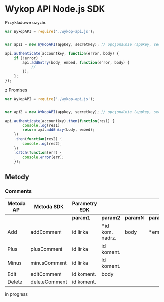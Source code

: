 # Wykop API Node.js SDK

Przykładowe użycie:
```javascript
var WykopAPI = require('./wykop-api.js');


var api1 = new WykopAPI(appkey, secretkey); // opcjonalnie (appkey, secretkey, oputput, format)

api.authenticate(accountkey, function(error, body) {
	if (!error) {
    	api.addEntry(body, embed, function(error, body) {
    		// 
    	});
  	};
});
```
z Promises
```javascript
var WykopAPI = require('./wykop-api.js');


var api2 = new WykopAPI(appkey, secretkey); // opcjonalnie (appkey, secretkey, oputput, format)

api.authenticate(accountkey).then(function(res1) {
        console.log(res1);
        return api.addEntry(body, embed);
    })
    .then(function(res2) {
        console.log(res2);
    })
    .catch(function(err) {
        console.error(err);
    });
```


    


## Metody

### Comments

| Metoda API    | Metoda SDK     | Parametry SDK |   |  |  |
| ------------- | ------------- | ------------- | ------------- | ------------- | ------------- |
|               |                |  **param1**       |  **param2** | **paramN** | **paramN**  |
| Add | addComment | id linka | *id kom. nadrz. | body | *embed |  |
| Plus | plusComment | id linka | id koment. |  |  |
| Minus | minusComment | id linka | id koment. |  |  |
| Edit | editComment | id koment. | body  |  |  |
| Delete | deleteComment | id koment. |  |  |  |

in progress
